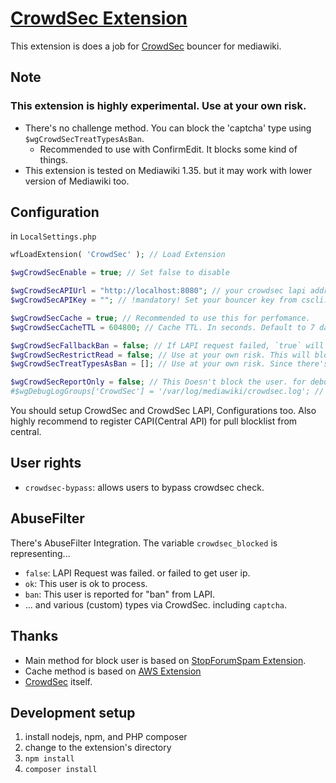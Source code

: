 # [CrowdSec Extension](https://www.mediawiki.org/wiki/Extension:CrowdSec)
This extension is does a job for [CrowdSec](https://crowdsec.net) bouncer for mediawiki.

## Note
### **This extension is highly experimental. Use at your own risk.**
 * There's no challenge method. You can block the 'captcha' type using `$wgCrowdSecTreatTypesAsBan`.
    - Recommended to use with ConfirmEdit. It blocks some kind of things.
 * This extension is tested on Mediawiki 1.35. but it may work with lower version of Mediawiki too.

## Configuration 
in `LocalSettings.php`
```php
wfLoadExtension( 'CrowdSec' ); // Load Extension

$wgCrowdSecEnable = true; // Set false to disable

$wgCrowdSecAPIUrl = "http://localhost:8080"; // your crowdsec lapi address
$wgCrowdSecAPIKey = ""; // !mandatory! Set your bouncer key from cscli. eg. `cscli bouncers add mediawiki-bouncer`

$wgCrowdSecCache = true; // Recommended to use this for perfomance.
$wgCrowdSecCacheTTL = 604800; // Cache TTL. In seconds. Default to 7 days but it's nice to set 2 hours if can handle it. (2 hours is default CAPI pull interval)

$wgCrowdSecFallbackBan = false; // If LAPI request failed, `true` will block all user. Not recommended to set `true`.
$wgCrowdSecRestrictRead = false; // Use at your own risk. This will block the site at all who listed on CrowdSec
$wgCrowdSecTreatTypesAsBan = []; // Use at your own risk. Since there's no challenge integration, `captcha` will be passed too(Use ConfirmEdit instead). If you want to block `captcha` type user, then add `"captcha"` to this array.

$wgCrowdSecReportOnly = false; // This Doesn't block the user. for debug purpose.
#$wgDebugLogGroups['CrowdSec'] = '/var/log/mediawiki/crowdsec.log'; // for debug purpose.
```

You should setup CrowdSec and CrowdSec LAPI, Configurations too.
Also highly recommend to register CAPI(Central API) for pull blocklist from central.

## User rights
* `crowdsec-bypass`: allows users to bypass crowdsec check.

## AbuseFilter
There's AbuseFilter Integration. The variable `crowdsec_blocked` is representing...
* `false`: LAPI Request was failed. or failed to get user ip.
* `ok`: This user is ok to process.
* `ban`: This user is reported for "ban" from LAPI.
* ... and various (custom) types via CrowdSec. including `captcha`.

## Thanks
* Main method for block user is based on [StopForumSpam Extension](https://mediawiki.org/wiki/Extension:StopForumSpam).
* Cache method is based on [AWS Extension](https://github.com/edwardspec/mediawiki-aws-s3)
* [CrowdSec](https://crowdsec.net) itself.

## Development setup
1. install nodejs, npm, and PHP composer
2. change to the extension's directory
3. `npm install`
4. `composer install`
